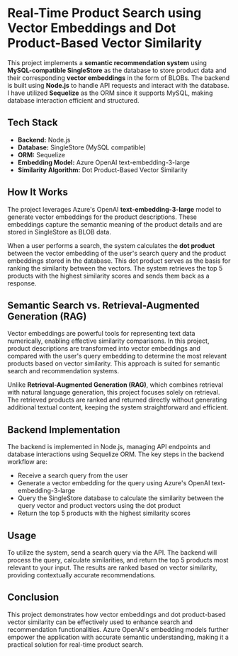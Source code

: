 <h1>Real-Time Product Search using Vector Embeddings and Dot Product-Based Vector Similarity</h1>

<p>
This project implements a <strong>semantic recommendation system</strong> using <strong>MySQL-compatible SingleStore</strong> as the database to store product data and their corresponding <strong>vector embeddings</strong> in the form of BLOBs. The backend is built using <strong>Node.js</strong> to handle API requests and interact with the database. I have utilized <strong>Sequelize</strong> as the ORM since it supports MySQL, making database interaction efficient and structured.
</p>

<h2>Tech Stack</h2>
<ul>
    <li><strong>Backend:</strong> Node.js</li>
    <li><strong>Database:</strong> SingleStore (MySQL compatible)</li>
    <li><strong>ORM:</strong> Sequelize</li>
    <li><strong>Embedding Model:</strong> Azure OpenAI text-embedding-3-large</li>
    <li><strong>Similarity Algorithm:</strong> Dot Product-Based Vector Similarity</li>
</ul>

<h2>How It Works</h2>
<p>
The project leverages Azure's OpenAI <strong>text-embedding-3-large</strong> model to generate vector embeddings for the product descriptions. These embeddings capture the semantic meaning of the product details and are stored in SingleStore as BLOB data. 
</p>

<p>
When a user performs a search, the system calculates the <strong>dot product</strong> between the vector embedding of the user's search query and the product embeddings stored in the database. This dot product serves as the basis for ranking the similarity between the vectors. The system retrieves the top 5 products with the highest similarity scores and sends them back as a response.
</p>

<h2>Semantic Search vs. Retrieval-Augmented Generation (RAG)</h2>
<p>
Vector embeddings are powerful tools for representing text data numerically, enabling effective similarity comparisons. In this project, product descriptions are transformed into vector embeddings and compared with the user's query embedding to determine the most relevant products based on vector similarity. This approach is suited for semantic search and recommendation systems.
</p>

<p>
Unlike <strong>Retrieval-Augmented Generation (RAG)</strong>, which combines retrieval with natural language generation, this project focuses solely on retrieval. The retrieved products are ranked and returned directly without generating additional textual content, keeping the system straightforward and efficient.
</p>

<h2>Backend Implementation</h2>
<p>
The backend is implemented in Node.js, managing API endpoints and database interactions using Sequelize ORM. The key steps in the backend workflow are:
</p>
<ul>
    <li>Receive a search query from the user</li>
    <li>Generate a vector embedding for the query using Azure's OpenAI text-embedding-3-large</li>
    <li>Query the SingleStore database to calculate the similarity between the query vector and product vectors using the dot product</li>
    <li>Return the top 5 products with the highest similarity scores</li>
</ul>

<h2>Usage</h2>
<p>
To utilize the system, send a search query via the API. The backend will process the query, calculate similarities, and return the top 5 products most relevant to your input. The results are ranked based on vector similarity, providing contextually accurate recommendations.
</p>

<h2>Conclusion</h2>
<p>
This project demonstrates how vector embeddings and dot product-based vector similarity can be effectively used to enhance search and recommendation functionalities. Azure OpenAI's embedding models further empower the application with accurate semantic understanding, making it a practical solution for real-time product search.
</p>
